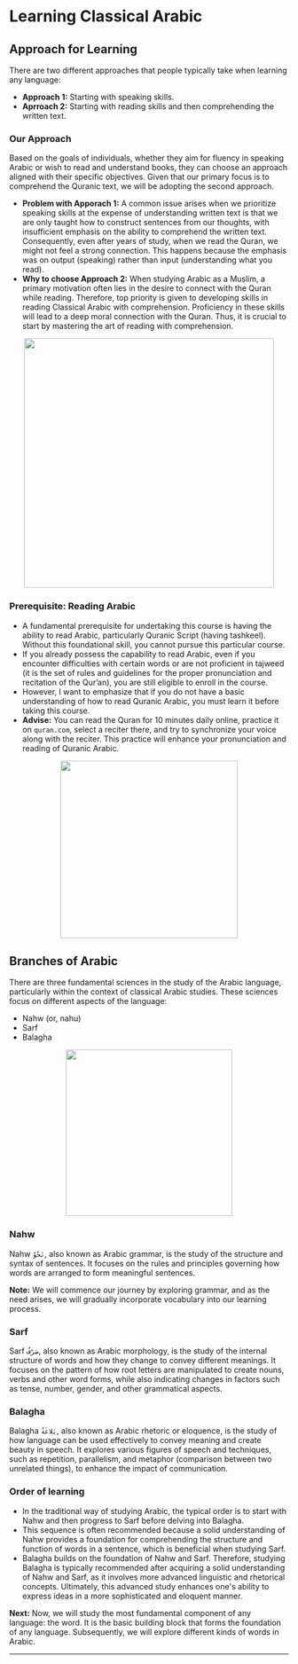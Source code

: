 # Learning Classical Arabic

## Approach for Learning
There are two different approaches that people typically take when learning any language:
- **Approach 1:** Starting with speaking skills.
- **Aprroach 2:** Starting with reading skills and then comprehending the written text.

### Our Approach
Based on the goals of individuals, whether they aim for fluency in speaking Arabic or wish to read and understand books, they can choose an approach aligned with their specific objectives. Given that our primary focus is to comprehend the Quranic text, we will be adopting the second approach.
- **Problem with Apporach 1:** A common issue arises when we prioritize speaking skills at the expense of understanding written text is that we are only taught how to construct sentences from our thoughts, with insufficient emphasis on the ability to comprehend the written text. Consequently, even after years of study, when we read the Quran, we might not feel a strong connection. This happens because the emphasis was on output (speaking) rather than input (understanding what you read).
- **Why to choose Approach 2:** When studying Arabic as a Muslim, a primary motivation often lies in the desire to connect with the Quran while reading. Therefore, top priority is given to developing skills in reading Classical Arabic with comprehension. Proficiency in these skills will lead to a deep moral connection with the Quran. Thus, it is crucial to start by mastering the art of reading with comprehension.

<p align="center">
  <img src="https://github.com/mdfnam/QnA/assets/156814846/30c0d9a0-a182-4565-b8be-99a693c11a63" width="450">
</p>

### Prerequisite: Reading Arabic
- A fundamental prerequisite for undertaking this course is having the ability to read Arabic, particularly Quranic Script (having tashkeel). Without this foundational skill, you cannot pursue this particular course.
- If you already possess the capability to read Arabic, even if you encounter difficulties with certain words or are not proficient in tajweed (it is the set of rules and guidelines for the proper pronunciation and recitation of the Qur’an), you are still eligible to enroll in the course.
- However, I want to emphasize that if you do not have a basic understanding of how to read Quranic Arabic, you must learn it before taking this course.
- **Advise:** You can read the Quran for 10 minutes daily online, practice it on `quran.com`, select a reciter there, and try to synchronize your voice along with the reciter. This practice will enhance your pronunciation and reading of Quranic Arabic.

<p align="center">
  <img src="https://github.com/mdfnam/QnA/assets/156814846/01ffd5ae-773b-47a3-acd0-b77b2ce2c94b" width="320">
</p>

## Branches of Arabic
There are three fundamental sciences in the study of the Arabic language, particularly within the context of classical Arabic studies. These sciences focus on different aspects of the language:
- Nahw (or, nahu)
- Sarf
- Balagha

<p align="center">
  <img src="https://github.com/mdfnam/QnA/assets/156814846/290bcd19-22e8-4c26-a31e-b8215a09aa1d" width="300">
</p>

### Nahw
Nahw `نَحْوُ`, also known as Arabic grammar, is the study of the structure and syntax of sentences. It focuses on the rules and principles governing how words are arranged to form meaningful sentences.

**Note:** We will commence our journey by exploring grammar, and as the need arises, we will gradually incorporate vocabulary into our learning process.
<!-- we are taking an english example to uderstand what nahw is : I am a teacher. MY name is furquan. They loved me. Here in this 3 sentence all the words I, my and me are referring to myself even though i can't use them interchangibly. 
- It is a system by which we will be able to know to use what word where. When we use a wrong word in a sentence then it is a wrong nahw.-->

### Sarf  
Sarf `صَرْفُ`, also known as Arabic morphology, is the study of the internal structure of words and how they change to convey different meanings. It focuses on the pattern of how root letters are manipulated to create nouns, verbs and other word forms, while also indicating changes in factors such as tense, number, gender, and other grammatical aspects.
<!-- To form the doer of the verb 'teach,' add 'er' to create 'teacher.' To express the ongoing action of this verb in the present, append 'ing,' resulting in 'teaching'. This can be an example to understand the sarf better 
- It is a system by which we will be able to generate words. -->

### Balagha  
Balagha `بَلاغَةُ`, also known as Arabic rhetoric or eloquence, is the study of how language can be used effectively to convey meaning and create beauty in speech. It explores various figures of speech and techniques, such as repetition, parallelism, and metaphor (comparison between two unrelated things), to enhance the impact of communication.

### Order of learning 
- In the traditional way of studying Arabic, the typical order is to start with Nahw and then progress to Sarf before delving into Balagha.
- This sequence is often recommended because a solid understanding of Nahw provides a foundation for comprehending the structure and function of words in a sentence, which is beneficial when studying Sarf.
- Balagha builds on the foundation of Nahw and Sarf. Therefore, studying Balagha is typically recommended after acquiring a solid understanding of Nahw and Sarf, as it involves more advanced linguistic and rhetorical concepts. Ultimately, this advanced study enhances one's ability to express ideas in a more sophisticated and eloquent manner.

**Next:** Now, we will study the most fundamental component of any language: the word. It is the basic building block that forms the foundation of any language. Subsequently, we will explore different kinds of words in Arabic.

---
